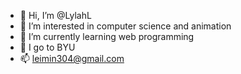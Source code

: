 - 👋 Hi, I’m @LylahL
- 👀 I’m interested in computer science and animation
- 🌱 I’m currently learning web programming
- 🏫 I go to BYU
- 📫 leimin304@gmail.com

